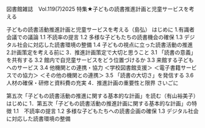 図書館雑誌　Vol.119(7)2025
特集★子どもの読書推進計画と児童サービスを考える

子どもの読書活動推進計画と児童サービスを考える（島弘）
  はじめに
  1.有識者会議での議論
  1.1  不読率の提言
  1.2  多様な子どもたちの読書機会の確保
  1.3  デジタル社会に対応した読書環境の整備
  1.4  子どもの視点に立った読書活動の推進
  2.計画策定を考える前に
  3．推進計画策定で大切と思うこと
  3.1  「読書の意義」を共有する
  3.2  館内で自児童サービスをどう位置づけるか
  3.3  来館する子どもへのサービス
  3.4  他機関との連携・協力
    ＜学校図書館支援＞
    ＜電子書籍サービスでの協力＞
    ＜その他の機関との連携＞
  3.5  「読書の大切さ」を発信する
  3.6  人材の確保・研修と資料費の充実
  4．推進計画の重要性と限界
  さいごに

第五次「子どもの読書活動の推進に関する基本的な計画」を読む（有山裕美子）
  はじめに
  1．第五次「子どもの読書活動の推進計画に関する基本的な計画」の特徴
  1.1　不読率の提言
  1.2  多様な子どもたちへの読書企画の確保
  1.3  デジタル社会に対応した読書環境の整備
  
  

